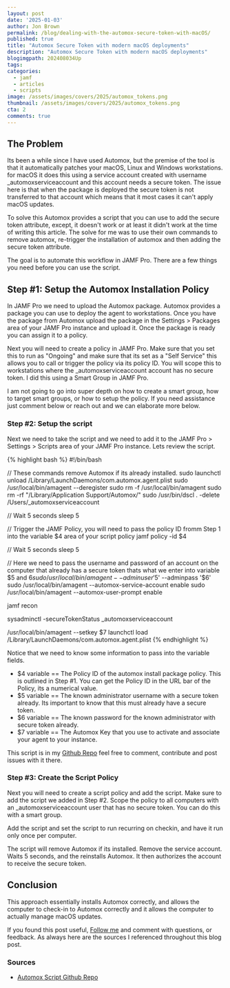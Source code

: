 ```yaml
---
layout: post
date: '2025-01-03'
author: Jon Brown
permalink: /blog/dealing-with-the-automox-secure-token-with-macOS/
published: true
title: "Automox Secure Token with modern macOS deployments"
description: "Automox Secure Token with modern macOS deployments"
blogimgpath: 202408034Up
tags:
categories:
  - jamf
  - articles
  - scripts
image: /assets/images/covers/2025/automox_tokens.png
thumbnail: /assets/images/covers/2025/automox_tokens.png
cta: 2
comments: true
---
```


## The Problem

Its been a while since I have used Automox, but the premise of the tool is that it automatically patches your macOS, Linux and Windows workstations. for macOS it does this using a service account created with username _automoxserviceaccount and this account needs a secure token. The issue here is that when the package is deployed the secure token is not transferred to that account which means that it most cases it can't apply macOS updates. 

To solve this Automox provides a script that you can use to add the secure token attribute, except, it doesn't work or at least it didn't work at the time of writing this article. The solve for me was to use their own commands to remove automox, re-trigger the installation of automox and then adding the secure token attribute. 

The goal is to automate this workflow in JAMF Pro. There are a few things you need before you can use the script. 

## Step #1: Setup the Automox Installation Policy  

In JAMF Pro we need to upload the Automox package. Automox provides a package you can use to deploy the agent to workstations. Once you have the package from Automox upload the package in the Settings > Packages area of your JAMF Pro instance and upload it. Once the package is ready you can assign it to a policy. 

Next you will need to create a policy in JAMF Pro. Make sure that you set this to run as "Ongoing" and make sure that its set as a "Self Service" this allows you to call or trigger the policy via its policy ID. You will scope this to workstations where the _automoxserviceaccount account has no secure token. I did this using a Smart Group in JAMF Pro. 

I am not going to go into super depth on how to create a smart group, how to target smart groups, or how to setup the policy. If you need assistance just comment below or reach out and we can elaborate more below. 

### Step #2: Setup the script

Next we need to take the script and we need to add it to the JAMF Pro > Settings > Scripts area of your JAMF Pro instance. Lets review the script. 

{% highlight bash %}
#!/bin/bash

// These commands remove Automox if its already installed. 
sudo launchctl unload /Library/LaunchDaemons/com.automox.agent.plist
sudo /usr/local/bin/amagent --deregister
sudo rm -f /usr/local/bin/amagent
sudo rm -rf "/Library/Application Support/Automox/"
sudo /usr/bin/dscl . -delete /Users/_automoxserviceaccount

// Wait 5 seconds
sleep 5

// Trigger the JAMF Policy, you will need to pass the policy ID fromm Step 1 into the variable $4 area of your script policy
jamf policy -id $4

// Wait 5 seconds
sleep 5

// Here we need to pass the username and password of an account on the computer that already has a secure token thats what we enter into variable $5 and $6
sudo /usr/local/bin/amagent --adminuser '$5' --adminpass '$6'
sudo /usr/local/bin/amagent --automox-service-account enable
sudo /usr/local/bin/amagent --automox-user-prompt enable

jamf recon

sysadminctl -secureTokenStatus _automoxserviceaccount

/usr/local/bin/amagent --setkey $7
launchctl load /Library/LaunchDaemons/com.automox.agent.plist
{% endhighlight %} 

Notice that we need to know some information to pass into the variable fields. 

- $4 variable == The Policy ID of the automox install package policy. This is outlined in Step #1. You can get the Policy ID in the URL bar of the Policy, its a numerical value. 
- $5 variable == The known administrator username with a secure token already. Its important to know that this must already have a secure token. 
- $6 variable == The known password for the known administrator with secure token already. 
- $7 variable == The Automox Key that you use to activate and associate your agent to your instance. 

This script is in my [Github Repo](https://github.com/jonbrown21/Automox-macOS-Secure-Token) feel free to comment, contribute and post issues with it there. 

### Step #3: Create the Script Policy

Next you will need to create a script policy and add the script. Make sure to add the script we added in Step #2. Scope the policy to all computers with an _automoxserviceaccount user that has no secure token. You can do this with a smart group. 

Add the script and set the script to run recurring on checkin, and have it run only once per computer. 

The script will remove Automox if its installed. Remove the service account. Waits 5 seconds, and the reinstalls Automox. It then authorizes the account to receive the secure token. 

## Conclusion

This approach essentially installs Automox correctly, and allows the computer to check-in to Automox correctly and it allows the computer to actually manage macOS updates. 

If you found this post useful, [Follow me](https://www.linkedin.com/in/jonbrown2/) and comment with questions, or feedback. As always here are the sources I referenced throughout this blog post.

### Sources
- [Automox Script Github Repo](https://github.com/jonbrown21/Automox-macOS-Secure-Token)
